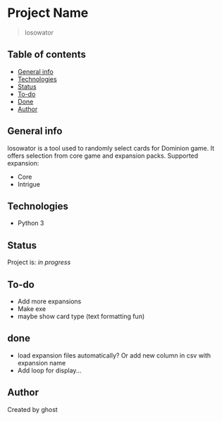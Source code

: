 # Project Name
> losowator

## Table of contents
* [General info](#general-info)
* [Technologies](#technologies)
* [Status](#status)
* [To-do](#to-do)
* [Done](#done)
* [Author](#author)

## General info
losowator is a tool used to randomly select cards for Dominion game.
It offers selection from core game and expansion packs.
Supported expansion:
* Core
* Intrigue

## Technologies
* Python 3

## Status
Project is: _in progress_

## To-do
* Add more expansions
* Make exe
* maybe show card type (text formatting fun)

## done
* load expansion files automatically? Or add new column in csv with expansion name
* Add loop for display...

## Author
Created by ghost
